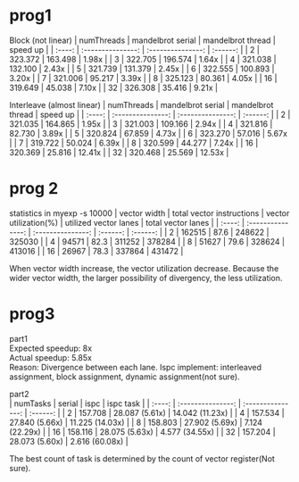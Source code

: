 # prog1
Block  (not linear)
| numThreads | mandelbrot serial | mandelbrot thread | speed up |
| :----: | :---------------: | :---------------: | :------: |
|   2    |      323.372      |      163.498      |  1.98x   |
|   3    |      322.705      |      196.574      |  1.64x   |
|   4    |      321.038      |      132.100      |  2.43x   |
|   5    |      321.739      |      131.379      |  2.45x   |
|   6    |      322.555      |      100.893      |  3.20x   |
|   7    |      321.006      |      95.217       |  3.39x   |
|   8    |      325.123      |      80.361       |  4.05x   |
|   16   |      319.649      |      45.038       |  7.10x   |
|   32   |      326.308      |      35.416       |  9.21x   |

Interleave  (almost linear)
| numThreads | mandelbrot serial | mandelbrot thread | speed up |
| :----: | :---------------: | :---------------: | :------: |
|   2    |      321.035      |      164.865      |  1.95x   |
|   3    |      321.003      |      109.166      |  2.94x   |
|   4    |      321.816      |      82.730      |  3.89x   |
|   5    |      320.824      |      67.859      |  4.73x   |
|   6    |      323.270      |      57.016      |  5.67x   |
|   7    |      319.722      |      50.024       |  6.39x   |
|   8    |      320.599      |      44.277       |  7.24x   |
|   16   |      320.369      |      25.816       |  12.41x   |
|   32   |      320.468      |      25.569       |  12.53x |



# prog 2
statistics in myexp -s 10000
| vector width | total vector instructions | vector utilization(%) | utilized vector lanes | total vector lanes |
| :----: | :---------------: | :---------------: | :------: | :------: |
|   2    |      162515      |      87.6      |  248622   | 325030 |
|   4    |      94571      |     82.3      |  311252   | 378284 |
|   8    |      51627      |      79.6      |  328624   | 413016 |
|   16    |      26967     |      78.3      |  337864   | 431472 |


When vector width increase, the vector utilization decrease. Because the wider vector width, the larger possibility of divergency, the less utilization. 


# prog3
part1  
Expected speedup: 8x  
Actual speedup: 5.85x  
Reason: Divergence between each lane. Ispc implement: interleaved assignment, block assignment, dynamic assignment(not sure).  

part2  
| numTasks |  serial | ispc | ispc task |
| :----: | :---------------: | :---------------: | :------: |
|   2    |      157.708      |      28.087 (5.61x)      |  14.042 (11.23x)   |
|   4    |      157.534    |      27.840 (5.66x)      |  11.225 (14.03x)  |
|   8    |      158.803      |      27.902 (5.69x)      |  7.124 (22.29x)   |
|   16    |      158.116      |      28.075 (5.63x)     |  4.577 (34.55x)  |
|   32    |      157.204      |      28.073 (5.60x)     |  2.616 (60.08x)  |


The best count of task is determined by the count of vector register(Not sure).  

